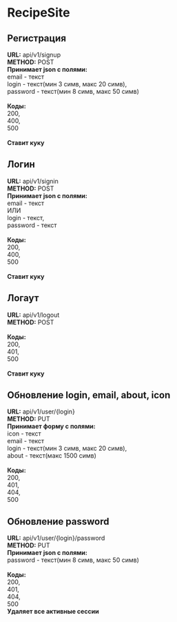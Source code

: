 # RecipeSite

## Регистрация
**URL:** api/v1/signup<br>
**METHOD:** POST<br>
**Принимает json с полями:**<br>
email - текст<br>
login - текст(мин 3 симв, макс 20 симв),<br>
password - текст(мин 8 симв, макс 50 симв)<br>
<br>
**Коды:**<br>
200,<br>
400,<br>
500<br>
<br>
**Ставит куку**

## Логин
**URL:** api/v1/signin<br>
**METHOD:** POST<br>
**Принимает json с полями:**<br>
email - текст<br>
ИЛИ<br>
login - текст,<br>
password - текст<br>
<br>
**Коды:**<br>
200,<br>
400,<br>
500<br>
<br>
**Ставит куку**

## Логаут
**URL:** api/v1/logout<br>
**METHOD:** POST<br>
<br>
**Коды:**<br>
200,<br>
401,<br>
500<br>
<br>
**Ставит куку**


## Обновление login, email, about, icon
**URL:** api/v1/user/{login}<br>
**METHOD:** PUT<br>
**Принимает форму с полями:**<br>
icon - текст<br>
email - текст<br>
login - текст(мин 3 симв, макс 20 симв),<br>
about - текст(макс 1500  симв)<br>
<br>
**Коды:**<br>
200,<br>
401,<br>
404,<br>
500<br>

## Обновление password
**URL:** api/v1/user/{login}/password<br>
**METHOD:** PUT<br>
**Принимает json с полями:**<br>
password - текст(мин 8 симв, макс 50 симв)<br>
<br>
**Коды:**<br>
200,<br>
401,<br>
404,<br>
500<br>
**Удаляет все активные сессии**
